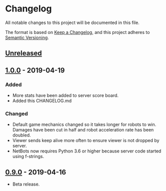 # Changelog
All notable changes to this project will be documented in this file.

The format is based on [Keep a Changelog](https://keepachangelog.com/en/1.0.0/),
and this project adheres to [Semantic Versioning](https://semver.org/spec/v2.0.0.html).

## [Unreleased]

## [1.0.0] - 2019-04-19
### Added
- More stats have been added to server score board.
- Added this CHANGELOG.md

### Changed
- Default game mechanics changed so it takes longer for robots to win. Damages have been cut in half and robot acceleration rate has been doubled.
- Viewer sends keep alive more often to ensure viewer is not dropped by server.
- NetBots now requires Python 3.6 or higher because server code started using f-strings.

## [0.9.0] - 2019-04-16
- Beta release.

[Unreleased]: https://github.com/dbakewel/netbots/compare/1.0.0...HEAD
[1.0.0]: https://github.com/dbakewel/netbots/compare/0.9.0...1.0.0
[0.9.0]: https://github.com/dbakewel/netbots/releases/tag/0.9.0